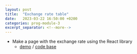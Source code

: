 ```yaml
---
layout: post
title:  "Exchange rate table"
date:   2023-03-22 16:50:00 +0200
categories: prog-module-3
excerpt_separator: <!--more-->
---
```

- Make a page with the exchange rate using the React library
  - [demo](https://bulhakovolexii.github.io/react-exchange-rate-table/) / [code base](https://github.com/bulhakovolexii/react-exchange-rate-table/)
<!--more-->
